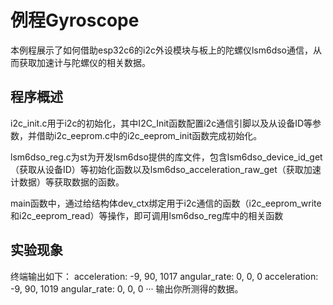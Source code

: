 # 例程Gyroscope

本例程展示了如何借助esp32c6的i2c外设模块与板上的陀螺仪lsm6dso通信，从而获取加速计与陀螺仪的相关数据。

## 程序概述
i2c_init.c用于i2c的初始化，其中I2C_Init函数配置i2c通信引脚以及从设备ID等参数，并借助i2c_eeprom.c中的i2c_eeprom_init函数完成初始化。

lsm6dso_reg.c为st为开发lsm6dso提供的库文件，包含lsm6dso_device_id_get（获取从设备ID）等初始化函数以及lsm6dso_acceleration_raw_get（获取加速计数据）等获取数据的函数。

main函数中，通过给结构体dev_ctx绑定用于i2c通信的函数（i2c_eeprom_write和i2c_eeprom_read）等操作，即可调用lsm6dso_reg库中的相关函数

## 实验现象
终端输出如下：
acceleration: -9, 90, 1017
angular_rate: 0, 0, 0
acceleration: -9, 90, 1019
angular_rate: 0, 0, 0
···
输出你所测得的数据。